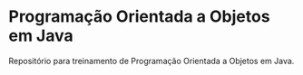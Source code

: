 # Programação Orientada a Objetos em Java
Repositório para treinamento de Programação Orientada a Objetos em Java.
